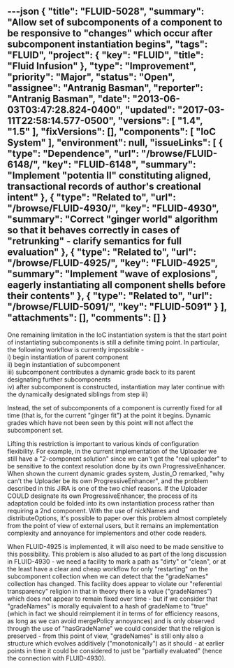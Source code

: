 ---json
{
  "title": "FLUID-5028",
  "summary": "Allow set of subcomponents of a component to be responsive to \"changes\" which occur after subcomponent instantiation begins",
  "tags": "FLUID",
  "project": {
    "key": "FLUID",
    "title": "Fluid Infusion"
  },
  "type": "Improvement",
  "priority": "Major",
  "status": "Open",
  "assignee": "Antranig Basman",
  "reporter": "Antranig Basman",
  "date": "2013-06-03T03:47:28.824-0400",
  "updated": "2017-03-11T22:58:14.577-0500",
  "versions": [
    "1.4",
    "1.5"
  ],
  "fixVersions": [],
  "components": [
    "IoC System"
  ],
  "environment": null,
  "issueLinks": [
    {
      "type": "Dependence",
      "url": "/browse/FLUID-6148/",
      "key": "FLUID-6148",
      "summary": "Implement \"potentia II\" constituting aligned, transactional records of author's creational intent"
    },
    {
      "type": "Related to",
      "url": "/browse/FLUID-4930/",
      "key": "FLUID-4930",
      "summary": "Correct \"ginger world\" algorithm so that it behaves correctly in cases of \"retrunking\" - clarify semantics for full evaluation"
    },
    {
      "type": "Related to",
      "url": "/browse/FLUID-4925/",
      "key": "FLUID-4925",
      "summary": "Implement \"wave of explosions\", eagerly instantiating all component shells before their contents"
    },
    {
      "type": "Related to",
      "url": "/browse/FLUID-5091/",
      "key": "FLUID-5091"
    }
  ],
  "attachments": [],
  "comments": []
}
---
One remaining limitation in the IoC instantiation system is that the start point of instantiating subcomponents is still a definite timing point. In particular, the following workflow is currently impossible - \
i) begin instantiation of parent component\
ii) begin instantiation of subcomponent\
iii) subcomponent contributes a dynamic grade back to its parent designating further subcomponents\
iv) after subcomponent is constructed, instantiation may later continue with the dynamically designated siblings from step iii)

Instead, the set of subcomponents of a component is currently fixed for all time (that is, for the current "ginger fit") at the point it begins. Dynamic grades which have not been seen by this point will not affect the subcomponent set.&#x20;

Lifting this restriction is important to various kinds of configuration flexibility. For example, in the current implementation of the Uploader we still have a "2-component solution" since we can't get the "real uploader" to be sensitive to the context resolution done by its own ProgressiveEnhancer. When shown the current dynamic grades system, Justin\_O remarked, "why can't the Uploader be its own ProgressiveEnhancer", and the problem described in this JIRA is one of the two chief reasons. If the Uploader COULD designate its own ProgressiveEnhancer, the process of its adaptation could be folded into its own instantiation process rather than requiring a 2nd component. With the use of nickNames and distributeOptions, it's possible to paper over this problem almost completely from the point of view of external users, but it remains an implementation complexity and annoyance for implementors and other code readers.

When FLUID-4925 is implemented, it will also need to be made sensitive to this possibility. This problem is also alluded to as part of the long discussion in FLUID-4930 - we need a facility to mark a path as "dirty" or "clean", or at the least have a clear and cheap workflow for only "restarting" on the subcomponent collection when we can detect that the "gradeNames" collection has changed. This facility does appear to violate our "referential transparency" religion in that in theory there is a value ("gradeNames") which does not appear to remain fixed over time - but if we consider that "gradeNames" is morally equivalent to a hash of gradeName to "true" (which in fact we should reimplement it in terms of for efficiency reasons, as long as we can avoid mergePolicy annoyances) and is only observed through the use of "hasGradeName" we could consider that the religion is preserved - from this point of view, "gradeNames" is still only also a structure which evolves additively ("monotonically") as it should - at earlier points in time it could be considered to just be "partially evaluated" (hence the connection with FLUID-4930).

        